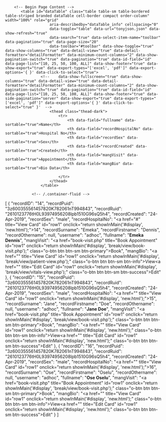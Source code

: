         <!-- Begin Page Content -->
           <table id="dataTable" class="table table-sm table-bordered table-striped branded dataTable cell-border compact order-column" width="100%" role="grid"
						aria-describedby="dataTable_info" cellspacing="0"
						data-toggle="table" data-url="tonyjson.json" data-show-refresh="true"
						data-search="true" data-select-item-name="toolbar" data-pagination="true" data-page-size="20"
						data-toolbar="#toolbar" data-show-toggle="true" data-show-columns="true" data-detail-view="true" data-detail-formatter="detailFormatter" data-minimum-count-columns="2" data-show-pagination-switch="true" data-pagination="true" data-id-field="id" data-page-list="[10, 25, 50, 100, ALL]" data-show-footer="true" data-show-export="true" data-export-types="['excel', 'pdf']" data-export-options='{ }' data-click-to-select="true">
					<!-- 	data-show-fullscreen="true" data-show-columns="true" data-detail-view="true" data-detail-formatter="detailFormatter" data-minimum-count-columns="2" data-show-pagination-switch="true" data-pagination="true" data-id-field="id" data-page-list="[10, 25, 50, 100, ALL]" data-show-footer="true" data-side-pagination="server" data-show-export="true" data-export-types="['excel', 'pdf']" data-export-options='{ }' data-click-to-select="true" }'  -->
						<thead class="thead-dark">
							<tr>
								<th data-field="fullname" data-sortable="true">Name</th>
								<th data-field="recordHospitalNo" data-sortable="true">Hospital No</th>
								<th data-field="recordSex" data-sortable="true">Sex</th>
								<th data-field="recordCreated" data-sortable="true">Created</th>
								<th data-field="mangVisit" data-sortable="true">Appointment</th>
								<th data-field="mangBio" data-sortable="true">Bio Data</th>

							</tr>
						</thead>
					</table>

				<!-- /.container-fluid -->
  <!-- Bootstrap core JavaScript-->
 <script src="vendor/jquery/jquery.min.js"></script>
  <script src="vendor/bootstrap/js/bootstrap.bundle.min.js"></script>

  <!-- Core plugin JavaScript-->
  <script src="vendor/jquery-easing/jquery.easing.min.js"></script>

  <!-- Custom scripts for all pages-->
  <script src="js/sb-admin-2.min.js"></script>

  <!-- Page level plugins -->
  <script src="vendor/datatables/jquery.dataTables.min.js"></script>
  <script src="vendor/datatables/dataTables.bootstrap4.min.js"></script>

  <!-- Page level custom scripts -->
  <script src="js/demo/datatables-demo.js"></script>
  <script src="vendor/jquery/jquery.min.js"></script>
<script src="js/main.js"></script>
<script src="js/bstable.js"></script>
<script src="js/tableExport.js"></script>
<script type="text/javascript" src="https://cdnjs.cloudflare.com/ajax/libs/bootstrap-table/1.10.1/extensions/export/bootstrap-table-export.js"></script>
<script type="text/javascript" src="https://cdnjs.cloudflare.com/ajax/libs/bootstrap-table/1.10.1/extensions/toolbar/bootstrap-table-toolbar.js"></script>
<script type="text/javascript" src="https://cdnjs.cloudflare.com/ajax/libs/FileSaver.js/2014-11-29/FileSaver.min.js"></script>
<script type="text/javascript" src="js/pdfmake.min.js"></script>


  <!--JSON CONTENT -->

[
  {
    "recordID": "14",
    "recordPuid": "3z600355561457820K782061nT994843",
    "recordRuid": "2610123776tH0L93974956208lpb1510G96sQ5h4",
    "recordCreated": "24-Apr-2019",
    "recordSex": "male",
    "recordHospitalNo": "<a href=\"#\" title=\"View Card\" id=\"row1\" onclick=\"return showInMain('#display', 'new.html');\">14</a>",
    "recordSurname": "Emeka",
    "recordFirstname": "Dennis",
    "recordOthername": null,
    "username": "adhoc",
    "fullname": "<strong>Emeka Dennis</strong>",
    "mangVisit": "<a href=\"book-visit.php\" title=\"Book Appointment\" id=\"row1\" onclick=\"return showInMain('#display', 'break/view/book-visit.php');\" class=\"o-btn btn btn-sm btn-primary\">Book</a>",
    "mangBio": "<a href=\"\" title=\"View Card\" id=\"row1\" onclick=\"return showInMain('#display', 'break/view/patient-view.php');\" class=\"o-btn btn btn-sm btn-info\">View</a><a href=\"\" title=\"Edit Card\" id=\"row1\" onclick=\"return showInMain('#display', 'break/view/vitals-view.php');\" class=\"o-btn btn btn-sm btn-success\">Edit</a>"
  },
  {
    "recordID": "15",
    "recordPuid": "3z600355561457820K782061nT994843",
    "recordRuid": "2610123776tH0L93974956208lpb1510G96sQ5h4",
    "recordCreated": "24-Apr-2019",
    "recordSex": "male",
    "recordHospitalNo": "<a href=\"\" title=\"View Card\" id=\"row1\" onclick=\"return showInMain('#display', 'new.html');\">15</a>",
    "recordSurname": "Jane",
    "recordFirstname": "Doe",
    "recordOthername": null,
    "username": "adhoc",
    "fullname": "<strong>Jane Doe</strong>",
    "mangVisit": "<a href=\"book-visit.php\" title=\"Book Appointment\" id=\"row1\" onclick=\"return showInMain('#display', 'break/view/book-visit.php');\" class=\"o-btn btn btn-sm btn-primary\">Book</a>",
    "mangBio": "<a href=\"\" title=\"View Card\" id=\"row1\" onclick=\"return showInMain('#display', 'new.html');\" class=\"o-btn btn btn-sm btn-info\">View</a><a href=\"\" title=\"Edit Card\" id=\"row1\" onclick=\"return showInMain('#display', 'new.html');\" class=\"o-btn btn btn-sm btn-success\">Edit</a>"
  },
  {
    "recordID": "16",
    "recordPuid": "3z600355561457820K782061nT994843",
    "recordRuid": "2610123776tH0L93974956208lpb1510G96sQ5h4",
    "recordCreated": "24-Apr-2019",
    "recordSex": "male",
    "recordHospitalNo": "<a href=\"\" title=\"View Card\" id=\"row1\" onclick=\"return showInMain('#display', 'new.html');\">16</a>",
    "recordSurname": "Ose",
    "recordFirstname": "Oselu",
    "recordOthername": null,
    "username": "adhoc",
    "fullname": "<strong>Ose Oselu</strong>",
    "mangVisit": "<a href=\"book-visit.php\" title=\"Book Appointment\" id=\"row1\" onclick=\"return showInMain('#display', 'break/view/book-visit.php');\" class=\"o-btn btn btn-sm btn-primary\">Book</a>",
    "mangBio": "<a href=\"\" title=\"View Card\" id=\"row1\" onclick=\"return showInMain('#display', 'new.html');\" class=\"o-btn btn btn-sm btn-info\">View</a><a href=\"\" title=\"Edit Card\" id=\"row1\" onclick=\"return showInMain('#display', 'new.html');\" class=\"o-btn btn btn-sm btn-success\">Edit</a>"
  }
]